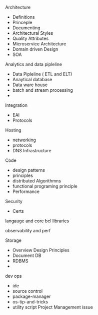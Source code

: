 Architecture 
- Definitions
- Princeple
- Documenting
- Architectural Styles
- Quality Attributes
- Microservice Architecture
- Domain driven Design
- SOA 

Analytics and data pipleline
- Data Pipleline ( ETL and ELT)
- Anaytical database
- Data ware house
- batch and stream processing
- 

Integration
 - EAI
 - Protocols

Hosting
 - networking
 - protocols  
 - DNS Infrastructure 

Code 
 - design patterns
 - principles
 - distributed Algorithmns
 - functional programing principle
 - Performance  

Security
 - Certs

langauge and core bcl libraries

observability and perf

Storage
 - Overview Design Principles
 - Document DB
 - RDBMS
 -  
 
dev ops
 - ide
 - source control
 - package-manager
 - os-tip-and-tricks
 - utility script
Project Management issue
